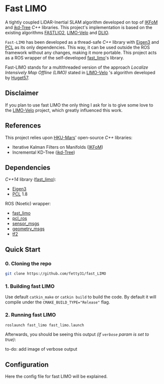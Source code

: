 # Fast LIMO

A tightly coupled LiDAR-Inertial SLAM algorithm developed on top of [IKFoM](https://github.com/hku-mars/IKFoM) and [ikd-Tree](https://github.com/hku-mars/ikd-Tree) _C++_ libraries. This project's implementation is based on the existing algorithms [FASTLIO2](https://github.com/hku-mars/FAST_LIO), [LIMO-Velo](https://github.com/Huguet57/LIMO-Velo) and [DLIO](https://github.com/vectr-ucla/direct_lidar_inertial_odometry).

`Fast-LIMO` has been developed as a thread-safe _C++_ library with [Eigen3](https://eigen.tuxfamily.org/index.php?title=Main_Page) and [PCL](https://pointclouds.org/) as its only dependencies. This way, it can be used outside the ROS framework without any changes, making it more portable. This project acts as a ROS wrapper of the self-developed [fast_limo](include/fast_limo/)'s library.

Fast-LIMO stands for a multithreaded version of the approach _Localize Intensively Map Offline (LIMO)_ stated in [LIMO-Velo](https://github.com/Huguet57/LIMO-Velo) 's algorithm developed by [Huget57](https://github.com/Huguet57). 

## Disclaimer
If you plan to use fast LIMO the only thing I ask for is to give some love to the [LIMO-Velo](https://github.com/Huguet57/LIMO-Velo) project, which greatly influenced this work.

## References
This project relies upon [HKU-Mars](https://github.com/hku-mars)' open-source _C++_ libraries:
- Iterative Kalman Filters on Manifolds ([IKFoM](include/IKFoM/)) 
- Incremental KD-Tree ([ikd-Tree](include/ikd-Tree/)) 

## Dependencies
_C++14_ library ([fast_limo](include/fast_limo/)):
- [Eigen3](https://eigen.tuxfamily.org/index.php?title=Main_Page)
- [PCL](https://pointclouds.org/) 1.8

ROS (Noetic) wrapper:
- [fast_limo](include/fast_limo/)
- [pcl_ros](http://wiki.ros.org/pcl_ros)
- [sensor_msgs](http://wiki.ros.org/sensor_msgs)
- [geometry_msgs](http://wiki.ros.org/geometry_msgs)
- [tf2](https://wiki.ros.org/tf2)

## Quick Start
### 0. Cloning the repo
```sh
git clone https://github.com/fetty31/fast_LIMO
```

### 1. Building fast LIMO
Use default `catkin_make` or `catkin build` to build the code. By default it will compile under the `CMAKE_BUILD_TYPE="Release"` flag.

### 2. Running fast LIMO
```sh
roslaunch fast_limo fast_limo.launch
```

Afterwards, you should be seeing this output _(if `verbose` param is set to true)_:

to-do: add image of verbose output

## Configuration
Here the config file for fast LIMO will be explained.